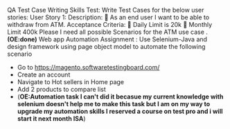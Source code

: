 QA Test Case Writing Skills Test:
Write Test Cases for the below user stories:
User Story 1:
Description:
 As an end user I want to be able to withdraw from ATM.
Acceptance Criteria:
 Daily Limit is 20k
 Monthly Limit 400k
Please I need all possible Scenarios for the ATM use case .
**(OE:done)**
Web app Automation Assignment :
Use Selenium-Java and design framework using page object model to automate the
following scenario

- Go to https://magento.softwaretestingboard.com/
- Create an account
- Navigate to Hot sellers in Home page
- Add 2 products to compare list
- (**OE:Automation task I can't did it becasue my current knowledge with selenium doesn't help me to make this task but I am on my way to upgrade my automation skills I reserved a course on test pro and i will start it next month ISA**)
